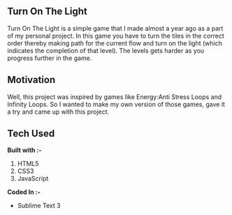 ## Turn On The Light


Turn On The Light is a simple game that I made almost a year ago as a part of my personal project. In this game you have to turn the tiles in the correct order thereby making path for the current flow and turn on the light (which indicates the completion of that level). The levels gets harder as you progress further in the game. 


## Motivation

Well, this project was inspired by games like Energy:Anti Stress Loops and Infinity Loops. So I wanted to make my own version of those  games, gave it a try and came up with this project.


## Tech Used

 **Built with :-**
   1. HTML5
   2. CSS3
   3. JavaScript
 
 **Coded In :-**
   - Sublime Text 3
   
 





